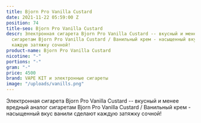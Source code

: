 ```yaml
---
title: Bjorn Pro Vanilla Custard
date: 2021-11-22 05:59:00 Z
position: 74
title-seo: Bjorn Pro Vanilla Custard
descr: Электронная сигарета Bjorn Pro Vanilla Custard -- вкусный и менее вредный аналог
  сигаретам Bjorn Pro Vanilla Custard / Ванильный крем - насыщенный вкус ванили сделают
  каждую затяжку сочной!
product-name: Bjorn Pro Vanilla Custard
nicotine: "-"
portions: "-"
gram: "-"
price: 4500
brand: VAPE KIT и электронные сигареты
image: "/uploads/vanills.png"
---
```


Электронная сигарета Bjorn Pro Vanilla Custard -- вкусный и менее вредный аналог сигаретам Bjorn Pro Vanilla Custard / Ванильный крем - насыщенный вкус ванили сделают каждую затяжку сочной!